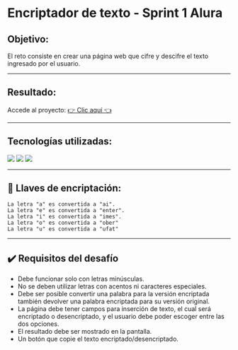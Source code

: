 # Encriptador de texto - Sprint 1 Alura

## Objetivo:
El reto consiste en crear una página web que cifre y descifre el texto ingresado por el usuario.
___

## Resultado:
Accede al proyecto: [👉 Clic aquí 👈](https://neofitar.github.io/Encriptador-Alura/?fbclid=IwAR1i6StYqXonBCh8nt1tJXl9Nz5J7fem3bOXPE2EYBbAg6w2L-vVDFDf9z8)
___

## Tecnologías utilizadas:
![](https://camo.githubusercontent.com/49fbb99f92674cc6825349b154b65aaf4064aec465d61e8e1f9fb99da3d922a1/68747470733a2f2f696d672e736869656c64732e696f2f62616467652f68746d6c352d2532334533344632362e7376673f7374796c653d666f722d7468652d6261646765266c6f676f3d68746d6c35266c6f676f436f6c6f723d7768697465)
![](https://camo.githubusercontent.com/e6b67b27998fca3bccf4c0ee479fc8f9de09d91f389cccfbe6cb1e29c10cfbd7/68747470733a2f2f696d672e736869656c64732e696f2f62616467652f637373332d2532333135373242362e7376673f7374796c653d666f722d7468652d6261646765266c6f676f3d63737333266c6f676f436f6c6f723d7768697465)
![](https://camo.githubusercontent.com/aeddc848275a1ffce386dc81c04541654ca07b2c43bbb8ad251085c962672aea/68747470733a2f2f696d672e736869656c64732e696f2f62616467652f6a6176617363726970742d2532333332333333302e7376673f7374796c653d666f722d7468652d6261646765266c6f676f3d6a617661736372697074266c6f676f436f6c6f723d253233463744463145)

___
## 🔑 Llaves de encriptación:
~~~
La letra "a" es convertida a "ai".
La letra "e" es convertida a "enter".
La letra "i" es convertida a "imes".
La letra "o" es convertida a "ober"
La letra "u" es convertida a "ufat"
~~~

___
## ✔️ Requisitos del desafío

+ Debe funcionar solo con letras minúsculas.
+ No se deben utilizar letras con acentos ni caracteres especiales.
+ Debe ser posible convertir una palabra para la versión encriptada también devolver una palabra encriptada para su versión original.
+ La página debe tener campos para inserción de texto, el cual será encriptado o desencriptado, y el usuario debe poder escoger entre las dos opciones.
+ El resultado debe ser mostrado en la pantalla.
+ Un botón que copie el texto encriptado/desencriptado.
